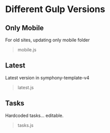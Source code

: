 # Different Gulp Versions

## Only Mobile

For old sites, updating only mobile folder
> mobile.js

## Latest

Latest version in symphony-template-v4
> latest.js

## Tasks

Hardcoded tasks... editable.
> tasks.js
 